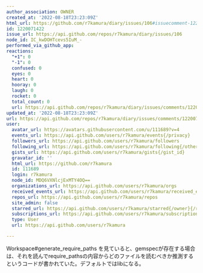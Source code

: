 ```yaml
---
author_association: OWNER
created_at: '2022-08-18T23:23:09Z'
html_url: https://github.com/r7kamura/diary/issues/106#issuecomment-1220071422
id: 1220071422
issue_url: https://api.github.com/repos/r7kamura/diary/issues/106
node_id: IC_kwDOHTcevs5IuM_-
performed_via_github_app: 
reactions:
  "+1": 0
  "-1": 0
  confused: 0
  eyes: 0
  heart: 0
  hooray: 0
  laugh: 0
  rocket: 0
  total_count: 0
  url: https://api.github.com/repos/r7kamura/diary/issues/comments/1220071422/reactions
updated_at: '2022-08-18T23:23:09Z'
url: https://api.github.com/repos/r7kamura/diary/issues/comments/1220071422
user:
  avatar_url: https://avatars.githubusercontent.com/u/111689?v=4
  events_url: https://api.github.com/users/r7kamura/events{/privacy}
  followers_url: https://api.github.com/users/r7kamura/followers
  following_url: https://api.github.com/users/r7kamura/following{/other_user}
  gists_url: https://api.github.com/users/r7kamura/gists{/gist_id}
  gravatar_id: ''
  html_url: https://github.com/r7kamura
  id: 111689
  login: r7kamura
  node_id: MDQ6VXNlcjExMTY4OQ==
  organizations_url: https://api.github.com/users/r7kamura/orgs
  received_events_url: https://api.github.com/users/r7kamura/received_events
  repos_url: https://api.github.com/users/r7kamura/repos
  site_admin: false
  starred_url: https://api.github.com/users/r7kamura/starred{/owner}{/repo}
  subscriptions_url: https://api.github.com/users/r7kamura/subscriptions
  type: User
  url: https://api.github.com/users/r7kamura

---
```

Workspace#generate_require_paths を見ていると、gemspecが存在する場合は、それを読んでrequire_pathsの内容からどのファイルを読むべきか推測するというコードが書かれていた。デフォルトではlibになる。